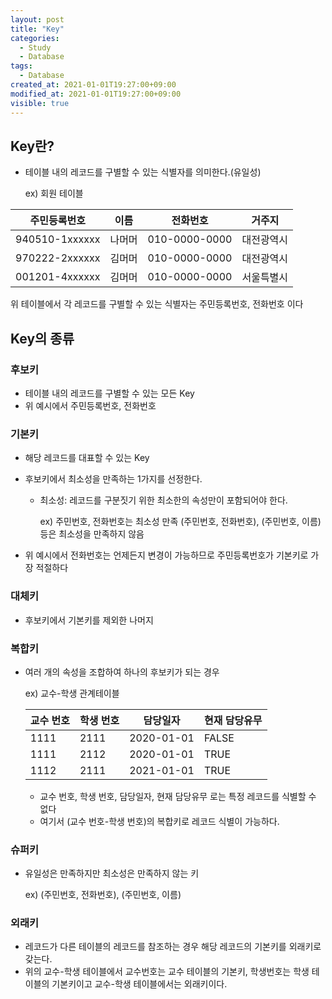 ```yaml
---
layout: post
title: "Key"
categories:
  - Study
  - Database
tags:
  - Database
created_at: 2021-01-01T19:27:00+09:00
modified_at: 2021-01-01T19:27:00+09:00
visible: true
---
```


## Key란?

* 테이블 내의 레코드를 구별할 수 있는 식별자를 의미한다.(유일성)

  ex) 회원 테이블

| 주민등록번호   | 이름   | 전화번호      | 거주지     |
| -------------- | ------ | ------------- | ---------- |
| 940510-1xxxxxx | 나머머 | 010-0000-0000 | 대전광역시 |
| 970222-2xxxxxx | 김머머 | 010-0000-0000 | 대전광역시 |
| 001201-4xxxxxx | 김머머 | 010-0000-0000 | 서울특별시 |

위 테이블에서 각 레코드를 구별할 수 있는 식별자는 주민등록번호, 전화번호 이다



## Key의 종류

### 후보키

* 테이블 내의 레코드를 구별할 수 있는 모든 Key
* 위 예시에서 주민등록번호, 전화번호



### 기본키

* 해당 레코드를 대표할 수 있는 Key

* 후보키에서 최소성을 만족하는 1가지를 선정한다.

  * 최소성: 레코드를 구분짓기 위한 최소한의 속성만이 포함되어야 한다.

    ex) 주민번호, 전화번호는 최소성 만족 (주민번호, 전화번호), (주민번호, 이름) 등은 최소성을 만족하지 않음

* 위 예시에서 전화번호는 언제든지 변경이 가능하므로 주민등록번호가 기본키로 가장 적절하다



### 대체키

* 후보키에서 기본키를 제외한 나머지



### 복합키

* 여러 개의 속성을 조합하여 하나의 후보키가 되는 경우

  ex) 교수-학생 관계테이블

  | 교수 번호 | 학생 번호 | 담당일자   | 현재 담당유무 |
  | --------- | --------- | ---------- | ------------- |
  | 1111      | 2111      | 2020-01-01 | FALSE         |
  | 1111      | 2112      | 2020-01-01 | TRUE          |
  | 1112      | 2111      | 2021-01-01 | TRUE          |

  * 교수 번호, 학생 번호, 담당일자, 현재 담당유무 로는 특정 레코드를 식별할 수 없다
  * 여기서 (교수 번호-학생 번호)의 복합키로 레코드 식별이 가능하다.



### 슈퍼키

* 유일성은 만족하지만 최소성은 만족하지 않는 키

  ex) (주민번호, 전화번호), (주민번호, 이름)



### 외래키

* 레코드가 다른 테이블의 레코드를 참조하는 경우 해당 레코드의 기본키를 외래키로 갖는다.
* 위의 교수-학생 테이블에서 교수번호는 교수 테이블의 기본키, 학생번호는 학생 테이블의 기본키이고 교수-학생 테이블에서는 외래키이다.

